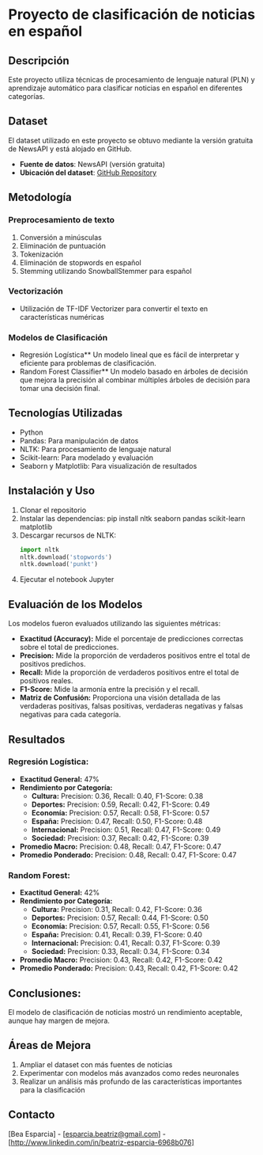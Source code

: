 # Proyecto de clasificación de noticias en español

## Descripción
Este proyecto utiliza técnicas de procesamiento de lenguaje natural (PLN) y aprendizaje automático para clasificar noticias en español en diferentes categorías.

## Dataset
El dataset utilizado en este proyecto se obtuvo mediante la versión gratuita de NewsAPI y está alojado en GitHub.

- **Fuente de datos**: NewsAPI (versión gratuita)
- **Ubicación del dataset**: [GitHub Repository](https://github.com/BeaEsparcia/Clasificacion_Noticias)

## Metodología

### Preprocesamiento de texto
1. Conversión a minúsculas
2. Eliminación de puntuación
3. Tokenización
4. Eliminación de stopwords en español
5. Stemming utilizando SnowballStemmer para español

### Vectorización
- Utilización de TF-IDF Vectorizer para convertir el texto en características numéricas

### Modelos de Clasificación
- Regresión Logística** Un modelo lineal que es fácil de interpretar y eficiente para problemas de clasificación.
- Random Forest Classifier** Un modelo basado en árboles de decisión que mejora la precisión al combinar múltiples árboles de decisión para tomar una decisión final.

## Tecnologías Utilizadas
- Python
- Pandas: Para manipulación de datos
- NLTK: Para procesamiento de lenguaje natural
- Scikit-learn: Para modelado y evaluación
- Seaborn y Matplotlib: Para visualización de resultados

## Instalación y Uso
1. Clonar el repositorio
2. Instalar las dependencias:
   pip install nltk seaborn pandas scikit-learn matplotlib
3. Descargar recursos de NLTK:
   ```Python
   import nltk
   nltk.download('stopwords')
   nltk.download('punkt')   
   
4. Ejecutar el notebook Jupyter

## Evaluación de los Modelos

Los modelos fueron evaluados utilizando las siguientes métricas:

- **Exactitud (Accuracy):** Mide el porcentaje de predicciones correctas sobre el total de predicciones.
- **Precision:** Mide la proporción de verdaderos positivos entre el total de positivos predichos.
- **Recall:** Mide la proporción de verdaderos positivos entre el total de positivos reales.
- **F1-Score:** Mide la armonía entre la precisión y el recall.
- **Matriz de Confusión:** Proporciona una visión detallada de las verdaderas positivas, falsas positivas, verdaderas negativas y falsas negativas para cada categoría.

## Resultados
### Regresión Logística:
- **Exactitud General:** 47%
- **Rendimiento por Categoría:**
  - **Cultura:** Precision: 0.36, Recall: 0.40, F1-Score: 0.38
  - **Deportes:** Precision: 0.59, Recall: 0.42, F1-Score: 0.49
  - **Economía:** Precision: 0.57, Recall: 0.58, F1-Score: 0.57
  - **España:** Precision: 0.47, Recall: 0.50, F1-Score: 0.48
  - **Internacional:** Precision: 0.51, Recall: 0.47, F1-Score: 0.49
  - **Sociedad:** Precision: 0.37, Recall: 0.42, F1-Score: 0.39
- **Promedio Macro:** Precision: 0.48, Recall: 0.47, F1-Score: 0.47
- **Promedio Ponderado:** Precision: 0.48, Recall: 0.47, F1-Score: 0.47

### Random Forest:
- **Exactitud General:** 42%
- **Rendimiento por Categoría:**
  - **Cultura:** Precision: 0.31, Recall: 0.42, F1-Score: 0.36
  - **Deportes:** Precision: 0.57, Recall: 0.44, F1-Score: 0.50
  - **Economía:** Precision: 0.57, Recall: 0.55, F1-Score: 0.56
  - **España:** Precision: 0.41, Recall: 0.39, F1-Score: 0.40
  - **Internacional:** Precision: 0.41, Recall: 0.37, F1-Score: 0.39
  - **Sociedad:** Precision: 0.33, Recall: 0.34, F1-Score: 0.34
- **Promedio Macro:** Precision: 0.43, Recall: 0.42, F1-Score: 0.42
- **Promedio Ponderado:** Precision: 0.43, Recall: 0.42, F1-Score: 0.42

## Conclusiones: 
El modelo de clasificación de noticias mostró un rendimiento aceptable, aunque hay margen de mejora.

## Áreas de Mejora
1. Ampliar el dataset con más fuentes de noticias
2. Experimentar con modelos más avanzados como redes neuronales
3. Realizar un análisis más profundo de las características importantes para la clasificación

## Contacto
[Bea Esparcia] - [esparcia.beatriz@gmail.com] - [http://www.linkedin.com/in/beatriz-esparcia-6968b076]

   

  

